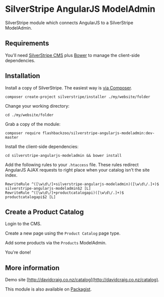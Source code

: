 # SilverStripe AngularJS ModelAdmin

SilverStripe module which connects AngularJS to a SilverStripe ModelAdmin.

## Requirements

You'll need [SilverStripe CMS](https://github.com/silverstripe/silverstripe-installer) plus [Bower](https://github.com/bower/bower) to manage the client-side dependencies.

## Installation

Install a copy of SilverStripe. The easiest way is [via Composer](http://doc.silverstripe.org/framework/en/installation/composer).
```
composer create-project silverstripe/installer ./my/website/folder
```

Change your working directory:
```
cd ./my/website/folder
```

Grab a copy of the module:
```
composer require flashbackzoo/silverstripe-angularjs-modeladmin:dev-master
```

Install the client-side dependencies:
```
cd silverstripe-angularjs-modeladmin && bower install
```

Add the following rules to your `.htaccess` file. These rules redirect AngularJS AJAX requests to right place when your catalog isn't the site index.
```
RewriteRule ^([\w\d\/]+silverstripe-angularjs-modeladmin)([\w\d\/.]+)$ silverstripe-angularjs-modeladmin$2 [L]
RewriteRule ^([\w\d\/]+productcatalogapi)([\w\d\/.]+)$ productcatalogapi$2 [L]
```

## Create a Product Catalog

Login to the CMS.

Create a new page using the `Product Catalog` page type.

Add some products via the `Products` ModelAdmin.

You're done!

## More information
Demo site [http://davidcraig.co.nz/catalog](http://davidcraig.co.nz/catalog).

This module is also available on [Packagist](https://packagist.org/packages/flashbackzoo/silverstripe-angularjs-modeladmin).
